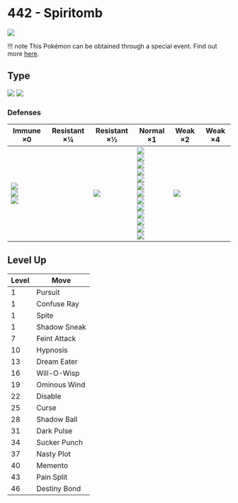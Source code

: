 # 442 - Spiritomb
![][442]

!!! note
    This Pokémon can be obtained through a special event. Find out more [here](../../special_events/#spiritomb).

## Type

![][ghost]  ![][dark]

### Defenses

Immune ×0                                        | Resistant ×¼ | Resistant ×½    | Normal ×1                                                                                                                                                                             | Weak ×2        | Weak ×4
---                                              | ---          | ---             | ---                                                                                                                                                                                   | ---            | ---
![][normal]<br>![][fighting]<br>![][psychic]<br> | &nbsp;       | ![][poison]<br> | ![][flying]<br>![][ground]<br>![][rock]<br>![][bug]<br>![][ghost]<br>![][steel]<br>![][fire]<br>![][water]<br>![][grass]<br>![][electric]<br>![][ice]<br>![][dragon]<br>![][dark]<br> | ![][fairy]<br> | &nbsp;

## Level Up

Level | Move
---   | ---
1     | Pursuit
1     | Confuse Ray
1     | Spite
1     | Shadow Sneak
7     | Feint Attack
10    | Hypnosis
13    | Dream Eater
16    | Will-O-Wisp
19    | Ominous Wind
22    | Disable
25    | Curse
28    | Shadow Ball
31    | Dark Pulse
34    | Sucker Punch
37    | Nasty Plot
40    | Memento
43    | Pain Split
46    | Destiny Bond

[442]: ../img/pokemon/442.png
[normal]: ../img/types/normal.png
[fire]: ../img/types/fire.png
[fighting]: ../img/types/fighting.png
[water]: ../img/types/water.png
[flying]: ../img/types/flying.png
[grass]: ../img/types/grass.png
[poison]: ../img/types/poison.png
[electric]: ../img/types/electric.png
[ground]: ../img/types/ground.png
[psychic]: ../img/types/psychic.png
[rock]: ../img/types/rock.png
[ice]: ../img/types/ice.png
[bug]: ../img/types/bug.png
[dragon]: ../img/types/dragon.png
[ghost]: ../img/types/ghost.png
[dark]: ../img/types/dark.png
[steel]: ../img/types/steel.png
[fairy]: ../img/types/fairy.png
